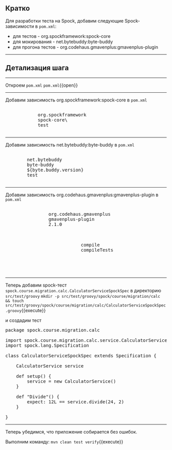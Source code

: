 ## Кратко

Для разработки теста на Spock, добавим следующие Spock-зависимости в `pom.xml`:
* для тестов - org.spockframework:spock-core
* для мокирования - net.bytebuddy:byte-buddy
* для прогона тестов - org.codehaus.gmavenplus:gmavenplus-plugin
____
## Детализация шага
____
Откроем `pom.xml`
    `pom.xml`{{open}}
____
Добавим зависимость org.spockframework:spock-core в `pom.xml`

<pre class="file" data-filename="./pom.xml" data-target="insert" data-marker="        <!--d1-->">
        <dependency>
            <groupId>org.spockframework</groupId>
            <artifactId>spock-core\</artifactId>
            <scope>test</scope>
        </dependency>
</pre>
____
Добавим зависимость net.bytebuddy:byte-buddy в `pom.xml`

<pre class="file" data-filename="./pom.xml" data-target="insert" data-marker="        <!--d2-->">
    <dependency> <!-- enables mocking of classes (in addition to interfaces) -->
        <groupId>net.bytebuddy</groupId>
        <artifactId>byte-buddy</artifactId>
        <version>${byte.buddy.version}</version>
        <scope>test</scope>
    </dependency>
</pre>
____
Добавим зависимость org.codehaus.gmavenplus:gmavenplus-plugin в `pom.xml`

<pre class="file" data-filename="./pom.xml" data-target="insert" data-marker="            <!--p1-->">
            <plugin>
                <groupId>org.codehaus.gmavenplus</groupId>
                <artifactId>gmavenplus-plugin</artifactId>
                <version>2.1.0</version>
                <executions>
                    <execution>
                        <goals>
                            <goal>compile</goal>
                            <goal>compileTests</goal>
                        </goals>
                    </execution>
                </executions>
            </plugin>
</pre>
---
Теперь добавим spock-тест `spock.course.migration.calc.CalculatorServiceSpockSpec` в директорию `src/test/groovy`
`mkdir -p src/test/groovy/spock/course/migration/calc && touch src/test/groovy/spock/course/migration/calc/CalculatorServiceSpockSpec.groovy`{{execute}}

и создадим тест
<pre class="file" data-filename="./pom.xml" data-target="insert" data-marker="">
package spock.course.migration.calc

import spock.course.migration.calc.service.CalculatorService
import spock.lang.Specification

class CalculatorServiceSpockSpec extends Specification {

    CalculatorService service

    def setup() {
        service = new CalculatorService()
    }

    def "Divide"() {
        expect: 12L == service.divide(24, 2)
    }

}
</pre>
---
Теперь убедимся, что приложение собирается без ошибок.

Выполним команду:
`mvn clean test verify`{{execute}}
